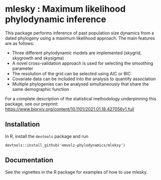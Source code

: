 
<!-- README.md is generated from README.Rmd. Please edit that file -->

# mlesky : Maximum likelihood phylodynamic inference

This package performs inference of past population size dynamics from a
dated phylogeny using a maximum likelihood approach. The main features
are as follows:

  - Three different phylodynamic models are implemented (skygrid,
    skygrowth and skysigma)
  - A novel cross-validation approach is used for selecting the
    smoothing parameter
  - The resolution of the grid can be selected using AIC or BIC
  - Covariate data can be included into the analysis to quantify
    association
  - Multiple phylogenies can be analysed simultaneously that share the
    same demographic function

For a complete description of the statistical methodology underpinning
this package, see our preprint:
<https://www.biorxiv.org/content/10.1101/2021.01.18.427056v1.full>

## Installation

In R, install the `devtools` package and run

    devtools::install_github('emvolz-phylodynamics/mleksy')

## Documentation

See the vignettes in the R package for examples of how to use mlesky.
